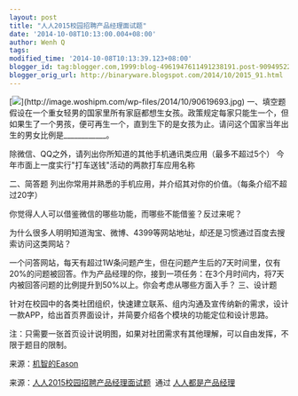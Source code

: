 ```yaml
---
layout: post
title: "人人2015校园招聘产品经理面试题"
date: '2014-10-08T10:13:00.004+08:00'
author: Wenh Q
tags:
modified_time: '2014-10-08T10:13:39.123+08:00'
blogger_id: tag:blogger.com,1999:blog-4961947611491238191.post-9094952243885490452
blogger_orig_url: http://binaryware.blogspot.com/2014/10/2015_91.html
---
```


[![](https://images-blogger-opensocial.googleusercontent.com/gadgets/proxy?url=http%3A%2F%2Fimage.woshipm.com%2Fwp-files%2F2014%2F10%2F90619693.jpg&container=blogger&gadget=a&rewriteMime=image%2F*)](http://image.woshipm.com/wp-files/2014/10/90619693.jpg)
一、填空题
假设在一个重女轻男的国家里所有家庭都想生女孩。政策规定每家只能生一个，但如果生了一个男孩，便可再生一个，直到生下的是女孩为止。请问这个国家当年出生的男女比例是____________。

除微信、QQ之外，请列出你所知道的其他手机通讯类应用（最多不超过5个）
今年市面上一度实行"打车送钱"活动的两款打车应用名称

二、简答题
列出你常用并熟悉的手机应用，并介绍其对你的价值。（每条介绍不超过20字）

你觉得人人可以借鉴微信的哪些功能，而哪些不能借鉴？反过来呢？

为什么很多人明明知道淘宝、微博、4399等网站地址，却还是习惯通过百度去搜索访问这类网站？

一个问答网站，每天有超过1W条问题产生，但在问题产生后的7天时间里，仅有20%的问题被回答。作为产品经理的你，接到一项任务：在3个月时间内，将7天内被回答问题的比例提升到50%以上。你会考虑从哪些方面入手？
三、设计题

针对在校园中的各类社团组织，快速建立联系、组内沟通及宣传纳新的需求，设计一款APP，给出首页界面设计，并简要介绍各个模块的功能定位和设计思路。

注：只需要一张首页设计说明图，如果对社团需求有其他理解，可以自由发挥，不限于题目的限制。



来源：[机智的Eason](http://lhyis.me/arc/88)

来源：[人人2015校园招聘产品经理面试题](http://www.woshipm.com/zhichang/110241.html)  通过 [人人都是产品经理](http://www.woshipm.com/)
